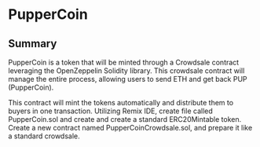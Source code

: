 # PupperCoin

## Summary

PupperCoin is a token that will be minted through a Crowdsale contract leveraging the OpenZeppelin Solidity library. This crowdsale contract will manage the entire process, allowing users to send ETH and get back PUP (PupperCoin).

This contract will mint the tokens automatically and distribute them to buyers in one transaction.
Utilizing Remix IDE, create file called PupperCoin.sol and create and create a standard ERC20Mintable token.
Create a new contract named PupperCoinCrowdsale.sol, and prepare it like a standard crowdsale.